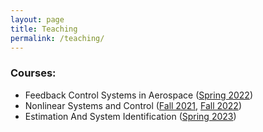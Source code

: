 ```yaml
---
layout: page
title: Teaching
permalink: /teaching/
---
```


### Courses:
- Feedback Control Systems in Aerospace ([Spring 2022](/teaching/Sp22AA447)) 
- Nonlinear Systems and Control ([Fall 2021](/teaching/Fa21AA583), [Fall 2022](/teaching/Fa22AA583)) 
- Estimation And System Identification ([Spring 2023](/teaching/Sp23AA549)) 

